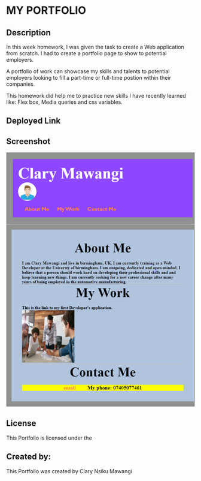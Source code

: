 # MY PORTFOLIO 

## Description

In this week homework, I was given the task to create a Web application from scratch.
I had to create a portfolio page to show to potential employers.

A portfolio of work can showcase my skills and talents to potential employers looking to fill a part-time or full-time postion within their companies.

This homework did help me to practice new skills I have recently learned like: Flex box, Media queries and css variables.

## Deployed Link


## Screenshot

![Screenshot of Application](./assets/application-screenshot.png)

## License

This Portfolio is licensed under the 



## Created by:

This Portfolio was created by Clary Nsiku Mawangi


